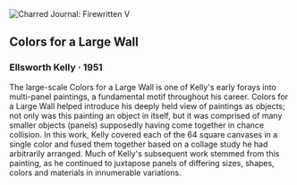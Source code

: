 <div class="artwork-of-the-day">
  <div class="container">
    <div class="img-wrapper">
      <img
        src="https://uploads5.wikiart.org/images/ellsworth-kelly/colors-for-a-large-wall-1951.jpg"
        alt="Charred Journal: Firewritten V" />
    </div>
    <div class="artwork-detail">
      <div class="artwork-origin"> 
        <h2 class="artwork-name">Colors for a Large Wall</h2>
        <h3 class="artist">
          Ellsworth Kelly
                    ·  1951
        </h3>
      </div>
      <p class="description">
        <span class="artwork-description-text ng-binding" ng-bind-html="viewModel.ArtworkOfTheDay.Description | unsafe">The large-scale Colors for a Large Wall is one of Kelly's early forays into multi-panel paintings, a fundamental motif throughout his career. Colors for a Large Wall helped introduce his deeply held view of paintings as objects; not only was this painting an object in itself, but it was comprised of many smaller objects (panels) supposedly having come together in chance collision. In this work, Kelly covered each of the 64 square canvases in a single color and fused them together based on a collage study he had arbitrarily arranged. Much of Kelly's subsequent work stemmed from this painting, as he continued to juxtapose panels of differing sizes, shapes, colors and materials in innumerable variations.</span>
                        <div class="text-shadow-container" ng-show="showShadow" style=""></div>
      </p>
    </div>
  </div>

</div>
